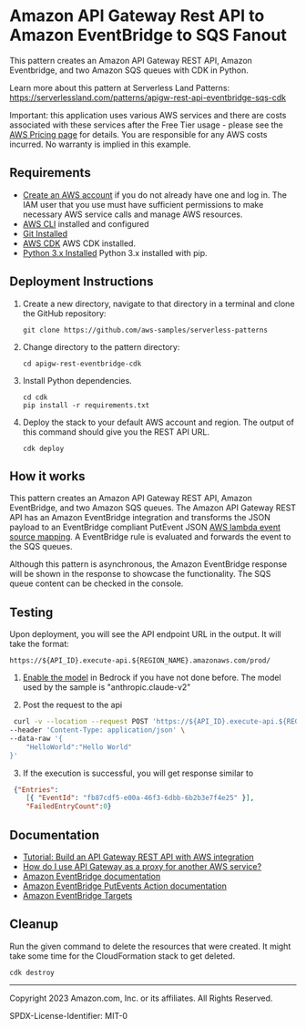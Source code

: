 # Amazon API Gateway Rest API to Amazon EventBridge to SQS Fanout

This pattern creates an Amazon API Gateway REST API, Amazon Eventbridge, and two Amazon SQS queues with CDK in Python.

Learn more about this pattern at Serverless Land Patterns: https://serverlessland.com/patterns/apigw-rest-api-eventbridge-sqs-cdk

Important: this application uses various AWS services and there are costs associated with these services after the Free Tier usage - please see the [AWS Pricing page](https://aws.amazon.com/pricing/) for details. You are responsible for any AWS costs incurred. No warranty is implied in this example.

## Requirements

* [Create an AWS account](https://portal.aws.amazon.com/gp/aws/developer/registration/index.html) if you do not already have one and log in. The IAM user that you use must have sufficient permissions to make necessary AWS service calls and manage AWS resources.
* [AWS CLI](https://docs.aws.amazon.com/cli/latest/userguide/install-cliv2.html) installed and configured
* [Git Installed](https://git-scm.com/book/en/v2/Getting-Started-Installing-Git)
* [AWS CDK](https://docs.aws.amazon.com/cdk/v2/guide/getting_started.html) AWS CDK installed.
* [Python 3.x Installed](https://www.python.org/) Python 3.x installed with pip.

## Deployment Instructions

1. Create a new directory, navigate to that directory in a terminal and clone the GitHub repository:
    ``` 
    git clone https://github.com/aws-samples/serverless-patterns
    ```
1. Change directory to the pattern directory:
    ```
    cd apigw-rest-eventbridge-cdk
    ```
1. Install Python dependencies.
    ```
    cd cdk
	pip install -r requirements.txt
    ```
1. Deploy the stack to your default AWS account and region. The output of this command should give you the REST API URL.
    ```
    cdk deploy
    ```

## How it works

This pattern creates an Amazon API Gateway REST API, Amazon EventBridge, and two Amazon SQS queues. The Amazon API Gateway REST API has an Amazon EventBridge integration and transforms the JSON payload to an EventBridge compliant PutEvent JSON [AWS lambda event source mapping](https://docs.aws.amazon.com/lambda/latest/dg/with-sqs.html). A EventBridge rule is evaluated and forwards the event to the SQS queues. 

Although this pattern is asynchronous, the Amazon EventBridge response will be shown in the response to showcase the functionality. The SQS queue content can be checked in the console.

## Testing

Upon deployment, you will see the API endpoint URL in the output. It will take the format:

`https://${API_ID}.execute-api.${REGION_NAME}.amazonaws.com/prod/`

1. [Enable the model](https://docs.aws.amazon.com/bedrock/latest/userguide/model-access.html#manage-model-access) in Bedrock if you have not done before. The model used by the sample is "anthropic.claude-v2"

2. Post the request to the api
```bash
 curl -v --location --request POST 'https://${API_ID}.execute-api.${REGION_NAME}.amazonaws.com/prod/' \
--header 'Content-Type: application/json' \
--data-raw '{
    "HelloWorld":"Hello World"
}'
```

3. If the execution is successful, you will get response similar to
```json
 {"Entries":
    [{ "EventId": "fb87cdf5-e00a-46f3-6dbb-6b2b3e7f4e25" }],
    "FailedEntryCount":0}
```

## Documentation
- [Tutorial: Build an API Gateway REST API with AWS integration](https://docs.aws.amazon.com/apigateway/latest/developerguide/getting-started-aws-proxy.html)
- [How do I use API Gateway as a proxy for another AWS service?](https://aws.amazon.com/premiumsupport/knowledge-center/api-gateway-proxy-integrate-service/)
- [Amazon EventBridge documentation](https://docs.aws.amazon.com/eventbridge/latest/userguide/eb-what-is.html)
- [Amazon EventBridge PutEvents Action documentation](https://docs.aws.amazon.com/eventbridge/latest/APIReference/API_PutEvents.html)
- [Amazon EventBridge Targets](https://docs.aws.amazon.com/eventbridge/latest/userguide/eb-targets.html)

## Cleanup
 
Run the given command to delete the resources that were created. It might take some time for the CloudFormation stack to get deleted.
```
cdk destroy
```

----
Copyright 2023 Amazon.com, Inc. or its affiliates. All Rights Reserved.

SPDX-License-Identifier: MIT-0
